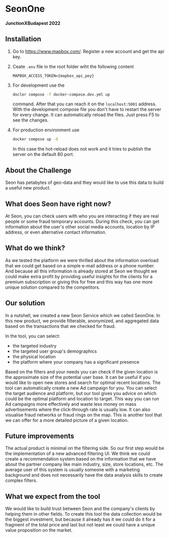# SeonOne 
#### JunctionXBudapest 2022

## Installation
1. Go to https://www.mapbox.com/. Register a new account and get the api key.
2. Ceate `.env` file in the root folder wiht the following content
    ```
    MAPBOX_ACCESS_TOKEN={mapbox_api_pey}
    ```
3. For development use the
    ```bash
    docler compose -f docker-compose.dev.yml up
    ```
    command. After that you can reach it on the `localhost:5001` address.
    With the development compose file you don't have to restart the server 
    for every change. It can automatically reload the files. Just press F5 to 
    see the changes.

4. For production environment use 
    ```bash
    docker compose up -d
    ```
   In this case the hot-reload does not work and it tries to publish the server
   on the default 80 port.

## About the Challenge
Seon has petabytes of geo-data and they would like to use this data to build a useful new product.

## What does Seon have right now?
At Seon, you can check users with who you are interacting if they are real people or some fraud temporary accounts.
During this check, you can get information about the user's other social media accounts, location by IP address, or even alternative contact information.

## What do we think?
As we tested the platform we were thrilled about the information overload that we could get based on a simple e-mail address or a phone number. And because all this information is already stored at Seon we thought we could make extra profit by providing useful insights for the clients for a premium subscription or giving this for free and this way has one more unique solution compared to the competitors.

## Our solution
In a nutshell, we created a new Seon Service which we called SeonOne. In this new product, we provide filterable, anonymized, and aggregated data based on the transactions that we checked for fraud.

In the tool, you can select:
- the targeted industry
- the targeted user group's demographics
- the physical location
- the platform where your company has a significant presence

Based on the filters and your needs you can check if the given location is the approximate size of the potential user base. It can be useful if you would like to open new stores and search for optimal recent locations.
The tool can automatically create a new Ad campaign for you. You can select the target audience and platform, but our tool gives you advice on which could be the optimal platform and location to target. This way you can run Ad campaigns more effectively and waste less money on mass advertisements where the click-through rate is usually low.
It can also visualise fraud networks or fraud rings on the map. This is another tool that we can offer for a more detailed picture of a given location.

## Future improvements
The actual product is minimal on the filtering side. So our first step would be the implementation of a new advanced filtering UI.
We think we could create a recommendation system based on the information that we have about the partner company like main industry, size, store locations, etc. The average user of this system is usually someone with a marketing background and does not necessarily have the data analysis skills to create complex filters.

## What we expect from the tool
We would like to build trust between Seon and the company's clients by helping them in other fields.
To create this tool the data collection would be the biggest investment, but because it already has it we could do it for a fragment of the total price
and last but not least we could have a unique value proposition on the market.
